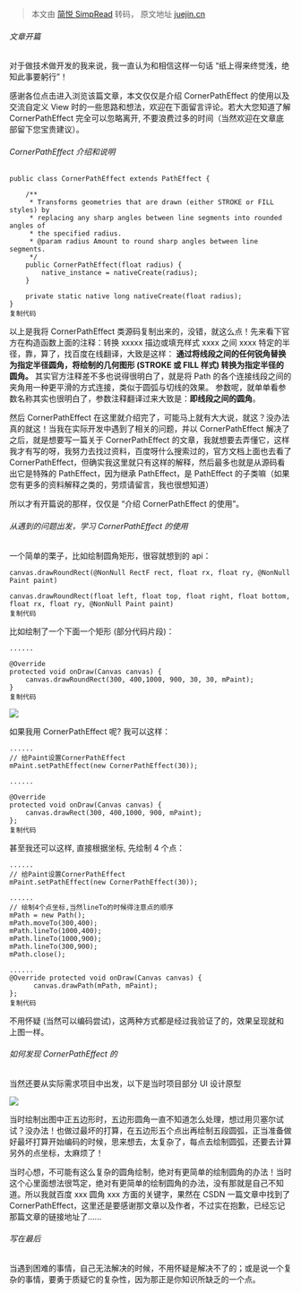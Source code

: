 > 本文由 [简悦 SimpRead](http://ksria.com/simpread/) 转码， 原文地址 [juejin.cn](https://juejin.cn/post/7136982157980860452)

###### 文章开篇

对于做技术做开发的我来说，我一直认为和相信这样一句话 “纸上得来终觉浅，绝知此事要躬行”！

感谢各位点击进入浏览该篇文章，本文仅仅是介绍 CornerPathEffect 的使用以及交流自定义 View 时的一些思路和想法，欢迎在下面留言评论。若大大您知道了解 CornerPathEffect 完全可以忽略离开, 不要浪费过多的时间（当然欢迎在文章底部留下您宝贵建议）。

###### CornerPathEffect 介绍和说明

```
public class CornerPathEffect extends PathEffect {

    /**
     * Transforms geometries that are drawn (either STROKE or FILL styles) by
     * replacing any sharp angles between line segments into rounded angles of
     * the specified radius.
     * @param radius Amount to round sharp angles between line segments.
     */
    public CornerPathEffect(float radius) {
        native_instance = nativeCreate(radius);
    }
    
    private static native long nativeCreate(float radius);
}
复制代码
```

以上是我将 CornerPathEffect 类源码复制出来的，没错，就这么点！先来看下官方在构造函数上面的注释：转换 xxxxx 描边或填充样式 xxxx 之间 xxxx 特定的半径，靠，算了，找百度在线翻译，大致是这样： **通过将线段之间的任何锐角替换为指定半径圆角，将绘制的几何图形 (STROKE 或 FILL 样式) 转换为指定半径的圆角。** 其实官方注释差不多也说得很明白了，就是将 Path 的各个连接线段之间的夹角用一种更平滑的方式连接，类似于圆弧与切线的效果。 参数呢，就单单看参数名称其实也很明白了，参数注释翻译过来大致是：**即线段之间的圆角**。

然后 CornerPathEffect 在这里就介绍完了，可能马上就有大大说，就这？没办法真的就这！当我在实际开发中遇到了相关的问题，并以 CornerPathEffect 解决了之后，就是想要写一篇关于 CornerPathEffect 的文章，我就想要去弄懂它，这样我才有写的呀，我努力去找过资料，百度呀什么搜索过的，官方文档上面也去看了 CornerPathEffect，但确实我这里就只有这样的解释，然后最多也就是从源码看出它是特殊的 PathEffect，因为继承 PathEffect，是 PathEffect 的子类嘛（如果您有更多的资料解释之类的，劳烦请留言，我也很想知道）

所以才有开篇说的那样，仅仅是 “介绍 CornerPathEffect 的使用”。

###### 从遇到的问题出发，学习 CornerPathEffect 的使用

一个简单的栗子，比如绘制圆角矩形，很容就想到的 api：

```
canvas.drawRoundRect(@NonNull RectF rect, float rx, float ry, @NonNull Paint paint)

canvas.drawRoundRect(float left, float top, float right, float bottom, float rx, float ry, @NonNull Paint paint)
复制代码
```

比如绘制了一个下面一个矩形 (部分代码片段)：

```
......

@Override
protected void onDraw(Canvas canvas) {
    canvas.drawRoundRect(300, 400,1000, 900, 30, 30, mPaint);
}
复制代码
```

![](https://p1-juejin.byteimg.com/tos-cn-i-k3u1fbpfcp/ca480244e0fa4b28b187f9fed85fa442~tplv-k3u1fbpfcp-zoom-in-crop-mark:3024:0:0:0.awebp?)

如果我用 CornerPathEffect 呢? 我可以这样：

```
......
// 给Paint设置CornerPathEffect
mPaint.setPathEffect(new CornerPathEffect(30));

......

@Override
protected void onDraw(Canvas canvas) {
    canvas.drawRect(300, 400,1000, 900, mPaint);
};
复制代码
```

甚至我还可以这样, 直接根据坐标, 先绘制 4 个点：

```
......
// 给Paint设置CornerPathEffect
mPaint.setPathEffect(new CornerPathEffect(30));

......
// 绘制4个点坐标,当然lineTo的时候得注意点的顺序
mPath = new Path();
mPath.moveTo(300,400);
mPath.lineTo(1000,400);
mPath.lineTo(1000,900);
mPath.lineTo(300,900);
mPath.close();

......
@Override protected void onDraw(Canvas canvas) {
      canvas.drawPath(mPath, mPaint); 
};
复制代码
```

不用怀疑 (当然可以编码尝试)，这两种方式都是经过我验证了的，效果呈现就和上图一样。

###### 如何发现 CornerPathEffect 的

当然还要从实际需求项目中出发，以下是当时项目部分 UI 设计原型

![](https://p3-juejin.byteimg.com/tos-cn-i-k3u1fbpfcp/a9b01d78c70848769649fc7c383fe855~tplv-k3u1fbpfcp-zoom-in-crop-mark:3024:0:0:0.awebp?)

当时绘制出图中正五边形时，五边形圆角一直不知道怎么处理，想过用贝塞尔试试？没办法！也做过最坏的打算，在五边形五个点出再绘制五段圆弧，正当准备做好最坏打算开始编码的时候，思来想去，太复杂了，每点去绘制圆弧，还要去计算另外的点坐标，太麻烦了！

当时心想，不可能有这么复杂的圆角绘制，绝对有更简单的绘制圆角的办法！当时这个心里面想法很笃定，绝对有更简单的绘制圆角的办法，没有那就是自己不知道。所以我就百度 xxx 圆角 xxx 方面的关键字，果然在 CSDN 一篇文章中找到了 CornerPathEffect，这里还是要感谢那文章以及作者，不过实在抱歉，已经忘记那篇文章的链接地址了......

###### 写在最后

当遇到困难的事情，自己无法解决的时候，不用怀疑是解决不了的；或是说一个复杂的事情，要勇于质疑它的复杂性，因为那正是你知识所缺乏的一个点。
